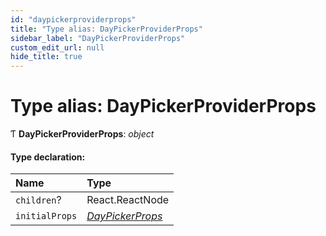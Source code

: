 ```yaml
---
id: "daypickerproviderprops"
title: "Type alias: DayPickerProviderProps"
sidebar_label: "DayPickerProviderProps"
custom_edit_url: null
hide_title: true
---
```


# Type alias: DayPickerProviderProps

Ƭ **DayPickerProviderProps**: *object*

#### Type declaration:

Name | Type |
:------ | :------ |
`children`? | React.ReactNode |
`initialProps` | [*DayPickerProps*](../interfaces/daypickerprops.md) |
